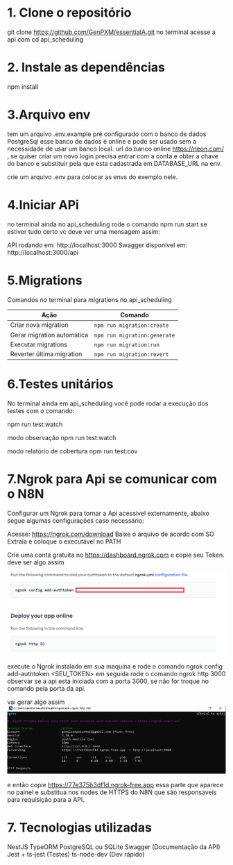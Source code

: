 # 1. Clone o repositório
git clone https://github.com/GenPXM/essentiaIA.git
no terminal acesse a api com cd api_scheduling 

# 2. Instale as dependências
npm install

# 3.Arquivo env
tem um arquivo .env.example pré configurado com o banco de dados PostgreSql
esse banco de dados é online e pode ser usado sem a necessidade de usar um banco local.
url do banco online https://neon.com/ , se quiser criar um novo login precisa entrar com a conta 
e obter a chave do banco e substituir pela que esta cadastrada em DATABASE_URL na env.

crie um arquivo .env para colocar as envs do exemplo nele. 

# 4.Iniciar APi 
no terminal ainda no api_scheduling rode o comando npm run start
se estiver tudo certo vc deve ver uma mensagem assim:

API rodando em: http://localhost:3000
Swagger disponível em: http://localhost:3000/api

# 5.Migrations

Comandos no terminal para migrations no api_scheduling

| Ação                       | Comando                      |
| -------------------------- | ---------------------------- |
| Criar nova migration       | `npm run migration:create`   |
| Gerar migration automática | `npm run migration:generate` |
| Executar migrations        | `npm run migration:run`      |
| Reverter última migration  | `npm run migration:revert`   |

# 6.Testes unitários 
No terminal ainda em api_scheduling você pode rodar a execução dos testes 
com o comando:

npm run test:watch

modo observação 
npm run test:watch

modo relatório de cobertura 
npm run test:cov

# 7.Ngrok para Api se comunicar com o N8N 
Configurar um Ngrok para tornar a Api acessivel externamente, abaixo segue algumas configurações 
caso necessário:

Acesse: https://ngrok.com/download
Baixe o arquivo de acordo com SO
Extraia e coloque o executável no PATH

Crie uma conta gratuita no https://dashboard.ngrok.com e copie seu Token.
deve ser algo assim

![alt text](image.png)

execute o Ngrok instalado em sua maquina e rode o comando 
ngrok config add-authtoken <SEU_TOKEN>
em seguida rode o comando 
ngrok http 3000 
observar se a api esta iniciada com a porta 3000, se não for troque no comando pela porta da api.

vai gerar algo assim 
![alt text](image-1.png)

e então copie https://77e375b3df1d.ngrok-free.app essa parte que aparece no painel e substitua 
nos nodes de HTTPS do N8N que são responsaveis para requisição para a API. 

# 7. Tecnologias utilizadas

NestJS
TypeORM
PostgreSQL ou SQLite
Swagger (Documentação da API)
Jest + ts-jest (Testes)
ts-node-dev (Dev rápido)
